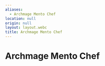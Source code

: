 ```yaml
---
aliases:
  - Archmage Mento Chef
location: null
origin: null
layout: layout.webc
title: Archmage Mento Chef
---
```

# Archmage Mento Chef
